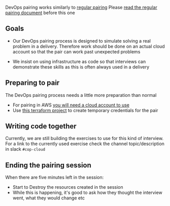 DevOps pairing works similarly to [regular pairing](./pairing.md)
Please [read the regular pairing document](./pairing.md) before this one

## Goals

- Our DevOps pairing process is designed to simulate solving a real problem in a delivery.
Therefore work should be done on an actual cloud account so that the pair can work past unexpected problems

- We insist on using infrastructure as code so that interviews can demonstrate these skills as this is often always used in a delivery

## Preparing to pair
The DevOps pairing process needs a little more preparation than normal
- For pairing in AWS [you will need a cloud account to use](../cloud/aws_sandbox.md)
- Use [this terraform project](https://github.com/madetech/devops-pairing-terraform) to create temporary credentials for the pair

## Writing code together
Currently, we are still building the exercises to use for this kind of interview. For a link to the currently used exercise check the channel topic/description in slack `#cop-cloud`

## Ending the pairing session
When there are five minutes left in the session:
- Start to Destroy the resources created in the session
- While this is happening, it's good to ask how they thought the interview went, what they would change etc
